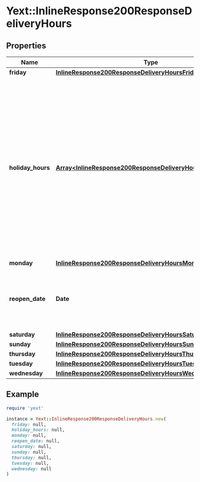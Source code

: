 # Yext::InlineResponse200ResponseDeliveryHours

## Properties

| Name | Type | Description | Notes |
| ---- | ---- | ----------- | ----- |
| **friday** | [**InlineResponse200ResponseDeliveryHoursFriday**](InlineResponse200ResponseDeliveryHoursFriday.md) |  | [optional] |
| **holiday_hours** | [**Array&lt;InlineResponse200ResponseDeliveryHoursHolidayHours&gt;**](InlineResponse200ResponseDeliveryHoursHolidayHours.md) |  **NOTE:** The list of Holiday Hours that you send us must be comprehensive. For example, if you send us a list of Holiday Hours that does not include Holiday Hours that you sent in your last update, Yext considers the missing Holiday Hours to be deleted, and we remove them.   Array must be ordered.   Filtering Type: &#x60;list of object&#x60; | [optional] |
| **monday** | [**InlineResponse200ResponseDeliveryHoursMonday**](InlineResponse200ResponseDeliveryHoursMonday.md) |  | [optional] |
| **reopen_date** | **Date** |  Date must be on or after 1970-01-01 Date must be before or on 2038-01-01  Filtering Type: &#x60;date&#x60; | [optional] |
| **saturday** | [**InlineResponse200ResponseDeliveryHoursSaturday**](InlineResponse200ResponseDeliveryHoursSaturday.md) |  | [optional] |
| **sunday** | [**InlineResponse200ResponseDeliveryHoursSunday**](InlineResponse200ResponseDeliveryHoursSunday.md) |  | [optional] |
| **thursday** | [**InlineResponse200ResponseDeliveryHoursThursday**](InlineResponse200ResponseDeliveryHoursThursday.md) |  | [optional] |
| **tuesday** | [**InlineResponse200ResponseDeliveryHoursTuesday**](InlineResponse200ResponseDeliveryHoursTuesday.md) |  | [optional] |
| **wednesday** | [**InlineResponse200ResponseDeliveryHoursWednesday**](InlineResponse200ResponseDeliveryHoursWednesday.md) |  | [optional] |

## Example

```ruby
require 'yext'

instance = Yext::InlineResponse200ResponseDeliveryHours.new(
  friday: null,
  holiday_hours: null,
  monday: null,
  reopen_date: null,
  saturday: null,
  sunday: null,
  thursday: null,
  tuesday: null,
  wednesday: null
)
```

